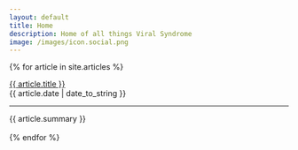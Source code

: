 ```yaml
---
layout: default
title: Home
description: Home of all things Viral Syndrome
image: /images/icon.social.png
---
```

{% for article in site.articles %}
<div class="article">
<a class="article_title" href="{{ BASE_PATH }}{{ article.url }}">{{ article.title }}</a>
<br />
<span class="article_date">{{ article.date | date_to_string }}</span>
<hr />
<span class="article_summary">{{ article.summary }}</span>
</div>
<br />
{% endfor %}
